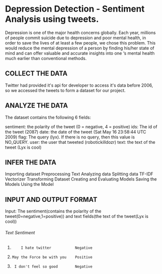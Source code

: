 # Depression Detection - Sentiment Analysis using tweets.

Depression is one of the major health concerns globally. Each year, millions of people commit suicide due to depression and poor mental health, in order to save the lives of at least a few people, we chose this problem. This would reduce the mental depression of a person by finding his/her state of mind and can offer valuable and accurate insights into one ‘s mental health much earlier than conventional methods.


## COLLECT THE DATA

Twitter had provided it's api for developer to access it's data before 2006, so we accessed the tweets to form a dataset for our project.

## ANALYZE THE DATA

The dataset contains the following 6 fields:

sentiment: the polarity of the tweet (0 = negative, 4 = positive)
ids: The id of the tweet (2087)
date: the date of the tweet (Sat May 16 23:58:44 UTC 2009)
flag: The query (lyx). If there is no query, then this value is NO_QUERY.
user: the user that tweeted (robotickilldozr)
text: the text of the tweet (Lyx is cool)

## INFER THE DATA

Importing dataset
Preprocessing Text
Analyzing data
Splitting data
TF-IDF Vectorizer
Transforming Dataset
Creating and Evaluating Models
Saving the Models
Using the Model

## INPUT AND OUTPUT FORMAT

Input: The sentiment(contains the polarity of the tweet(0=negative,1=positive)) and text fields(the text of the tweet(Lyx is cool))

######        Text                  Sentiment 
1.         I hate twitter           Negative
2.     May the Force be with you    Positive
3.      I don't feel so good        Negative



